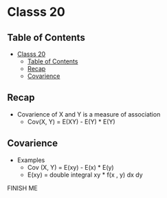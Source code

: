 # Classs 20

## Table of Contents

- [Classs 20](#classs-20)
  - [Table of Contents](#table-of-contents)
  - [Recap](#recap)
  - [Covarience](#covarience)

## Recap

- Covarience of X and Y is a measure of association
  - Cov(X, Y) = E(XY) - E(Y) * E(Y)

## Covarience

- Examples
  - Cov (X, Y) = E(xy) - E(x) * E(y)
  - E(xy) = double integral xy * f(x , y) dx dy

FINISH ME
